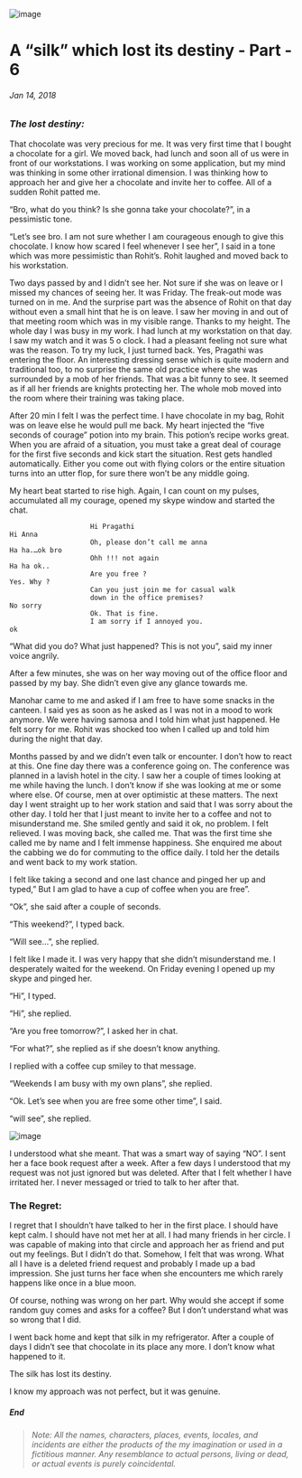 ![image](/images/silk/silk-destiny-6.jpg)

# A “silk” which lost its destiny - Part - 6
###### *Jan 14, 2018*

### *The lost destiny:*

That chocolate was very precious for me. It was very first time that I bought a chocolate for a girl. We moved back, had lunch and soon all of us were in front of our workstations. I was working on some application, but my mind was thinking in some other irrational dimension. I was thinking how to approach her and give her a chocolate and invite her to coffee. All of a sudden Rohit patted me.

“Bro, what do you think? Is she gonna take your chocolate?”, in a pessimistic tone.

“Let’s see bro. I am not sure whether I am courageous enough to give this chocolate. I know how scared I feel whenever I see her”, I said in a tone which was more pessimistic than Rohit’s. Rohit laughed and moved back to his workstation.

Two days passed by and I didn’t see her. Not sure if she was on leave or I missed my chances of seeing her. It was Friday. The freak-out mode was turned on in me. And the surprise part was the absence of Rohit on that day without even a small hint that he is on leave. I saw her moving in and out of that meeting room which was in my visible range. Thanks to my height. The whole day I was busy in my work. I had lunch at my workstation on that day. I saw my watch and it was 5 o clock. I had a pleasant feeling not sure what was the reason. To try my luck, I just turned back. Yes, Pragathi was entering the floor. An interesting dressing sense which is quite modern and traditional too, to no surprise the same old practice where she was surrounded by a mob of her friends. That was a bit funny to see. It seemed as if all her friends are knights protecting her. The whole mob moved into the room where their training was taking place.

After 20 min I felt I was the perfect time. I have chocolate in my bag, Rohit was on leave else he would pull me back. My heart injected the “five seconds of courage” potion into my brain. This potion’s recipe works great. When you are afraid of a situation, you must take a great deal of courage for the first five seconds and kick start the situation. Rest gets handled automatically. Either you come out with flying colors or the entire situation turns into an utter flop, for sure there won’t be any middle going.

My heart beat started to rise high. Again, I can count on my pulses, accumulated all my courage, opened my skype window and started the chat.

                        Hi Pragathi
    Hi Anna
                        Oh, please don’t call me anna
    Ha ha.…ok bro
                        Ohh !!! not again
    Ha ha ok..
                        Are you free ?
    Yes. Why ?
                        Can you just join me for casual walk
                        down in the office premises?
    No sorry
                        Ok. That is fine.
                        I am sorry if I annoyed you.
    ok

“What did you do? What just happened? This is not you”, said my inner voice angrily.

After a few minutes, she was on her way moving out of the office floor and passed by my bay. She didn’t even give any glance towards me.

Manohar came to me and asked if I am free to have some snacks in the canteen. I said yes as soon as he asked as I was not in a mood to work anymore. We were having samosa and I told him what just happened. He felt sorry for me. Rohit was shocked too when I called up and told him during the night that day.

Months passed by and we didn’t even talk or encounter. I don’t how to react at this. One fine day there was a conference going on. The conference was planned in a lavish hotel in the city. I saw her a couple of times looking at me while having the lunch. I don’t know if she was looking at me or some where else. Of course, men at over optimistic at these matters. The next day I went straight up to her work station and said that I was sorry about the other day. I told her that I just meant to invite her to a coffee and not to misunderstand me. She smiled gently and said it ok, no problem. I felt relieved. I was moving back, she called me. That was the first time she called me by name and I felt immense happiness. She enquired me about the cabbing we do for commuting to the office daily. I told her the details and went back to my work station.

I felt like taking a second and one last chance and pinged her up and typed,” But I am glad to have a cup of coffee when you are free”.

“Ok”, she said after a couple of seconds.

“This weekend?”, I typed back.

“Will see…”, she replied.

I felt like I made it. I was very happy that she didn’t misunderstand me. I desperately waited for the weekend. On Friday evening I opened up my skype and pinged her.

“Hi”, I typed.

“Hi”, she replied.

“Are you free tomorrow?”, I asked her in chat.

“For what?”, she replied as if she doesn’t know anything.

I replied with a coffee cup smiley to that message.

“Weekends I am busy with my own plans”, she replied.

“Ok.  Let’s see when you are free some other time”, I said.

“will see”, she replied.

![image](/images/silk/silk-destiny-6.jpg)

I understood what she meant. That was a smart way of saying “NO”. I sent her a face book request after a week. After a few days I understood that my request was not just ignored but was deleted. After that I felt whether I have irritated her. I never messaged or tried to talk to her after that.

### The Regret:

I regret that I shouldn’t have talked to her in the first place. I should have kept calm. I should have not met her at all. I had many friends in her circle. I was capable of making into that circle and approach her as friend and put out my feelings. But I didn’t do that. Somehow, I felt that was wrong. What all I have is a deleted friend request and probably I made up a bad impression. She just turns her face when she encounters me which rarely happens like once in a blue moon.

Of course, nothing was wrong on her part. Why would she accept if some random guy comes and asks for a coffee? But I don’t understand what was so wrong that I did.

I went back home and kept that silk in my refrigerator. After a couple of days I didn’t see that  chocolate in its place any more. I don’t know what happened to it.

The silk has lost its destiny.

I know my approach was not perfect, but it was genuine.

##### End

> ######  *Note: All the names, characters, places, events, locales, and incidents are either the products of the my imagination or used in a fictitious manner. Any resemblance to actual persons, living or dead, or actual events is purely coincidental.*
